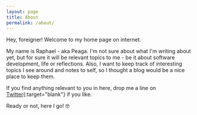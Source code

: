 ```yaml
---
layout: page
title: About
permalink: /about/
---
```


Hey, foreigner! Welcome to my home page on internet.

My name is Raphael - aka Peaga. I'm not sure about what I'm writing about yet, but for sure it will be relevant topics to me - be it about software development, life or reflections. Also, I want to keep track of interesting topics I see around and notes to self, so I thought a blog would be a nice place to keep them.

If you find anything relevant to you in here, drop me a line on [Twitter][@peagasilva]{:target="blank"} if you like.

Ready or not, here I go! 🤓

[@peagasilva]: http://twitter.com/peagasilva
